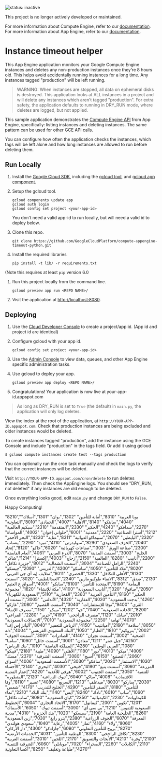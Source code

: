 ![status: inactive](https://img.shields.io/badge/status-inactive-red.svg)

This project is no longer actively developed or maintained.  

For more information about Compute Engine, refer to our [documentation](https://cloud.google.com/compute).
For more information about App Engine, refer to our [documentation](https://cloud.google.com/appengine).

Instance timeout helper
================================

This App Engine application monitors your Google Compute Engine instances and deletes any non-production instances once they're 8 hours old. This helps avoid accidentally running instances for a long time. Any instances tagged "production" will be left running.

> WARNING: When instances are stopped, all data on ephemeral disks is destroyed. This application looks at ALL instances in a project and will delete any instances which aren't tagged "production". For extra safety, the application defaults to running in DRY_RUN mode, where deletes are logged, but not applied. 

This sample application demonstrates the [Compute Engine API](https://developers.google.com/compute/docs/reference/v1beta13/) from App Engine, specifically: listing instances and deleting instances. The same pattern can be used for other GCE API calls.

You can configure how often the application checks the instances, which tags will be left alone and how long instances are allowed to run before deleting them.


## Run Locally

1. Install the [Google Cloud SDK](https://cloud.google.com/sdk/), including the [gcloud tool](https://cloud.google.com/sdk/gcloud/), and [gcloud app component](https://cloud.google.com/sdk/gcloud-app).
2. Setup the gcloud tool.

   ```
   gcloud components update app
   gcloud auth login
   gcloud config set project <your-app-id>
   ```
   You don't need a valid app-id to run locally, but will need a valid id to deploy below.
   
1. Clone this repo.

   ```
   git clone https://github.com/GoogleCloudPlatform/compute-appengine-timeout-python.git
   ```
1. Install the required libraries

   ```
   pip install -t lib/ -r requirements.txt
   ```
(Note this requires at least `pip` version 6.0

1. Run this project locally from the command line.

   ```
   gcloud preview app run <REPO NAME>/
   ```

1. Visit the application at [http://localhost:8080](http://localhost:8080).

## Deploying

1. Use the [Cloud Developer Console](https://console.developer.google.com)  to create a project/app id. (App id and project id are identical)
2. Configure gcloud with your app id.

   ```
   gcloud config set project <your-app-id>
   ```
1. Use the [Admin Console](https://appengine.google.com) to view data, queues, and other App Engine specific administration tasks.
1. Use gcloud to deploy your app.

   ```
   gcloud preview app deploy <REPO NAME>/
   ```

1. Congratulations!  Your application is now live at your-app-id.appspot.com

> As long as DRY_RUN is set to `True` (the default) in `main.py`, the application will only log deletes.

View the index at the root of the application, at `http://YOUR-APP-ID.appspot.com`.
Check that production instances are being excluded and older instances would be deleted. 

To create instances tagged "production", add the instance using the GCE Console and include "production" in the tags field. Or add it using gcloud

    $ gcloud compute instances create test --tags production

You can optionally run the cron task manually and check the logs to verify that the correct instances will be deleted. 

Visit `http://YOUR-APP-ID.appspot.com/cron/delete` to run deletes immediately. Then check the AppEngine logs. You should see "DRY_RUN, not deleted" if any instances are old enough to be deleted.

Once everything looks good, edit `main.py` and change `DRY_RUN` to `False`.

Happy Computing!



"8210","بوبا العربية"
"8310","أمانة للتأمين"
"1302","بوان"
"1301","أسلاك"
"4040","سابتكو"
"8140","الأهلية"
"4007","الحمادي"
"8010","التعاونية"
"2270","سدافكو"
"4240","الحكير"
"2330","المتقدمة"
"2310","سبكيم العالمية"
"1212","أسترا الصناعية"
"2220","معدنية"
"6001","حلواني إخوان"
"4002","المواساة"
"2320","البابطين"
"2070","سبيماكو الدوائية"
"8311","عناية"
"4230","البحر الأحمر"
"2040","الخزف السعودي"
"8290","سوليدرتي"
"4110","مبرد"
"2290","ينساب"
"2300","صناعة الورق"
"1303","صناعات كهربائية"
"6020","جاكو"
"8120","إتحاد الخليج"
"3003","أسمنت المدينة"
"8070","الدرع العربي"
"4061","أنعام القابضة"
"2200","أنابيب"
"8280","العالمية"
"2150","زجاج"
"4003","إكسترا"
"1214","شاكر"
"2240","الزامل للصناعة"
"3004","أسمنت الشمالية"
"8012","جزيرة تكافل"
"8020","ملاذ للتأمين"
"4050","ساسكو"
"4200","الدريس"
"2090","جبسكو"
"8130","الأهلي للتكافل"
"1330","الخضري"
"8011","متلايف إيه أي جي العربي"
"2130","صدق"
"8312","الانماء طوكيو مارين"
"2340","العبداللطيف"
"3020","اسمنت اليمامة"
"8190","المتحدة للتأمين"
"8100","سايكو"
"4001","أسواق ع العثيم"
"2050","صافولا"
"1320","أنابيب السعودية"
"4100","مكة للإنشاء"
"1820","مجموعة الحكير"
"8160","التأمين العربية"
"2360","الفخارية"
"5110","السعودية للكهرباء"
"4260","بدجت السعودية"
"4020","العقارية"
"4320","الأندلس"
"3005","أسمنت أم القرى"
"9400","نوفا للإستثمارات"
"3040","أسمنت القصيم"
"2080","غازكو"
"8200","الاعادة السعودية"
"7040","جو"
"1202","ميبكو"
"1150","مصرف الإنماء"
"2010","سابك"
"1120","مصرف الراجحي"
"4190","جرير"
"2280","المراعي"
"4070","تهامة"
"2250","مجموعة السعودية"
"7010","الاتصالات السعودية"
"8050","سلامة"
"2160","أميانتيت"
"4150","الرياض للتعمير"
"8040","أليانز إس إف"
"2002","بتروكيم"
"1810","الطيار"
"1050","البنك السعودي الفرنسي"
"4004","دله الصحية"
"3002","أسمنت نجران"
"4140","الصادرات"
"3091","أسمنت الجوف"
"4250","جبل عمر"
"1211","معادن"
"3001","أسمنت حائل"
"1090","سامبا"
"1080","العربي الوطني"
"4280","المملكة القابضة"
"1010","بنك الرياض"
"4009","ميكو"
"4010","دور"
"1180","الأهلي"
"4090","طيبة"
"2180","فيبكو"
"2060","التصنيع"
"8150","أسيج"
"3080","أسمنت الشرقية"
"2370","مسك"
"1030","الاستثمار"
"2020","سافكو"
"3030","الأسمنت السعودية"
"4006","اسواق المزرعة"
"3060","أسمنت ينبع"
"4180","فتيحي"
"4030","البحري"
"2140","الأحساء للتنمية"
"3050","اسمنت الجنوب"
"6002","هرفي للأغذية"
"4220","إعمار المدينة الاقتصادية"
"4008","ساكو"
"6040","تبوك الزراعية"
"2120","المتطورة"
"2030","ساركو"
"8030","ميدغلف"
"1213","السريع"
"4080","عسير"
"8110","وفا للتأمين"
"8180","الصقر للتأمين"
"4290","الخليج للتدريب"
"4170","شمس"
"1060","ساب"
"6010","نادك"
"8240","أيس"
"1140","بنك البلاد"
"2210","نماء للكيماويات"
"2230","الكيميائية"
"2350","كيان السعودية"
"8080","ساب تكافل"
"1201","تكوين"
"2001","كيمانول"
"8170","الاتحاد التجاري"
"6004","الخطوط السعودية للتموين"
"1210","بي سي اي"
"3090","أسمنت تبوك"
"6050","الأسماك"
"8260","الخليجية العامة"
"2190","سيسكو"
"1020","بنك الجزيرة"
"4310","مدينة المعرفة"
"6070","الجوف الزراعية"
"2380","بترو رابغ"
"7030","زين السعودية"
"8060","ولاء"
"4160","ثمار"
"4005","رعاية"
"1040","سعودي هولندي"
"8270","بروج للتأمين التعاوني"
"6090","جازادكو"
"4300","دار الأركان"
"8230","تكافل الراجحي"
"8300","الوطنية للتأمين"
"4031","الخدمات الأرضية"
"2100","وفرة"
"4210","الأبحاث والتسويق"
"2170","اللجين"
"3010","أسمنت العربية"
"2110","الكابلات"
"2260","الصحراء"
"7020","موبايلي"
"6060","الشرقية للتنمية"
"4270","طباعة وتغليف"
"8250","أكسا التعاونية"